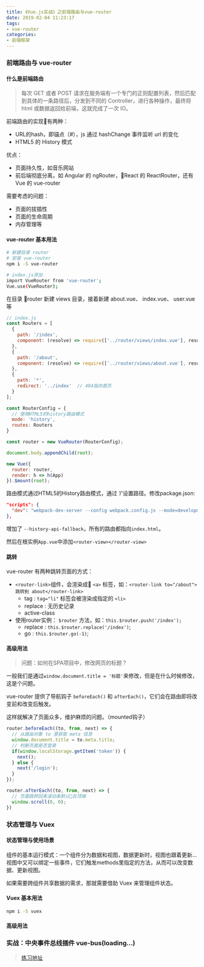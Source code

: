 ```yaml
---
title: 《Vue.js实战》之前端路由与vue-router
date: 2019-02-04 11:23:17
tags:
- vue-router
categories:
- 前端框架
---
```


### 前端路由与 vue-router
<!--more-->
#### 什么是前端路由
> 每次 GET 或者 POST 请求在服务端有一个专门的正则配置列表，然后匹配到具体的一条路径后，分发到不同的 Controller，进行各种操作，最终将 html 或数据返回给前端，这就完成了一次 IO。

前端路由的实现有两种：
* URL的hash，即锚点（#），js 通过 hashChange 事件监听 url 的变化
* HTML5 的 History 模式

优点：
* 页面持久性，如音乐网站
* 前后端彻底分离，如 Angular 的 ngRouter，React 的 ReactRouter，还有 Vue 的 vue-router

需要考虑的问题：
* 页面的拔插性
* 页面的生命周期
* 内存管理等

#### vue-router 基本用法
```bash
# 新建目录 router
# 安装 vue-router
npm i -S vue-router

# index.js添加
import VueRouter from 'vue-router';
Vue.use(VueRouter);

```
在目录 router 新建 views 目录，接着新建 about.vue、 index.vue、 user.vue等

```javascript
// index.js
const Routers = [
  {
    path: '/index',
    component: (resolve) => require(['../router/views/index.vue'], resolve)
  },
  {
    path: '/about',
    component: (resolve) => require(['../router/views/about.vue'], resolve)
  },
  {
    path: '*',
    redirect: '../index'  // 404指向首页
  }
];

const RouterConfig = {
  // 使用HTML5的history路由模式
  mode: 'history',
  routes: Routers
}

const router = new VueRouter(RouterConfig);

document.body.appendChild(root);

new Vue({
  router: router,
  render: h => h(App)
}).$mount(root);
```

路由模式通过HTML5的History路由模式，通过 ‘/’设置路径。修改package.json:
```json
"scripts": {
  "dev": "webpack-dev-server --config webpack.config.js --mode=development --history-api-fallback"
},
```
增加了 `--history-api-fallback`，所有的路由都指向`index.html`。

然后在根实例`App.vue`中添加`<router-view></router-view>`

#### 跳转
vue-router 有两种跳转页面的方式：
* `<router-link>`组件，会渲染成 `<a>` 标签，如：`<router-link to="/about">跳转到 about</router-link>`
    * tag : `tag="li"` 标签会被渲染成指定的 `<li>`
    * replace : 无历史记录
    * active-class
* 使用router实例： `$router` 方法，如：`this.$router.push('/index');`
    * replace : `this.$router.replace('/index')`;
    * go : `this.$router.go(-1)`;
#### 高级用法
> 问题：如何在SPA项目中，修改网页的标题？

一般我们是通过`window.document.title = '标题'`来修改，但是在什么时候修改，这是个问题。

vue-router 提供了导航钩子 `beforeEach()` 和 `afterEach()`，它们会在路由即将改变前和改变后触发。

这样就解决了页面众多，维护麻烦的问题。（mounted钩子）

```javascript
router.beforeEach((to, from, next) => {
  // 从路由对象 to 里获取 meta 信息
  window.document.title = to.meta.title;
  // 判断页面是否登录
  if(window.localStorage.getItem('token')) {
    next();
  } else {
    next('/login');
  }
});

router.afterEach((to, from, next) => {
  // 页面跳转回来滚动条默认在顶端
  window.scroll(0, 0);
})

```

### 状态管理与 Vuex

#### 状态管理与使用场景
组件的基本运行模式：一个组件分为数据和视图，数据更新时，视图也跟着更新...视图中又可以绑定一些事件，它们触发methods里指定的方法，从而可以改变数据、更新视图。

如果需要跨组件共享数据的需求，那就需要借助 Vuex 来管理组件状态。


#### Vuex 基本用法
```bash
npm i -S vuex
```

#### 高级用法

### 实战：中央事件总线插件 vue-bus(loading...)

> [练习地址](https://github.com/yangtao2o/vue-webpack-iview)